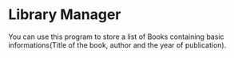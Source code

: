 # Library Manager
You can use this program to store a list of Books containing basic informations(Title of the book, author and the year of publication).
